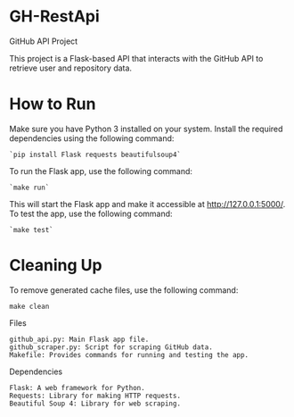 # GH-RestApi

GitHub API Project

This project is a Flask-based API that interacts with the GitHub API to retrieve user and repository data.

# How to Run
Make sure you have Python 3 installed on your system.
Install the required dependencies using the following command:

    `pip install Flask requests beautifulsoup4`

To run the Flask app, use the following command:

    `make run`

This will start the Flask app and make it accessible at http://127.0.0.1:5000/.
To test the app, use the following command:

    `make test`

# Cleaning Up
To remove generated cache files, use the following command:

`make clean`

Files

    github_api.py: Main Flask app file.
    github_scraper.py: Script for scraping GitHub data.
    Makefile: Provides commands for running and testing the app.

Dependencies

    Flask: A web framework for Python.
    Requests: Library for making HTTP requests.
    Beautiful Soup 4: Library for web scraping.
